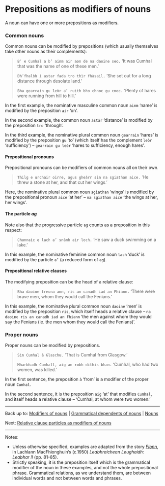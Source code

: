 # Prepositions as modifiers of nouns

A noun can have one or more prepositions as modifiers.

### Common nouns

Common nouns can be modified by prepositions (which usually themselves take other nouns as their complements):

> `B’ e Cumhal a b’ ainm air aon de na daoine seo.` ‘It was Cumhal that was the name of one of these men.’
>
> `Dh’fhalbh i astar fada tro thìr fhàsail.` ‘She set out for a long distance through desolate land.’
>
> `Bha gearrain gu leòr a’ ruith bho chnoc gu cnoc.` ‘Plenty of hares were running from hill to hill.’

In the first example, the nominative masculine common noun `ainm` ‘name’ is modified by the preposition `air` ‘on’. 

In the second example, the common noun `astar` ‘distance’ is modified by the preposition `tro` ‘through’.

In the third example, the nominative plural common noun `gearrain` ‘hares’ is modified by the preposition `gu` ‘to’ (which itself has the complement `leòr` ‘sufficiency’) – `gearrain gu leòr` ‘hares to sufficiency, enough hares’.

#### Prepositional pronouns

Prepositional pronouns can be modifiers of common nouns all on their own.

> `Thilg e urchair oirre, agus gheàrr sin na sgiathan aice.` ‘He threw a stone at her, and that cut her wings.’

Here, the nominative plural common noun `sgiathan` ‘wings’ is modified by the prepositional pronoun `aice` ‘at her’ – `na sgiathan aice` ‘the wings at her, her wings’.

#### The particle *ag*

Note also that the progressive particle `ag` counts as a preposition in this respect:

> `Chunnaic e lach a’ snàmh air loch.` ‘He saw a duck swimming on a lake.’

In this example, the nominative feminine common noun `lach` ‘duck’ is modified by the particle `a’` (a reduced form of `ag`).

#### Prepositional relative clauses

The modifying preposition can be the head of a relative clause:

> `Bha daoine treuna ann, ris an canadh iad an Fhiann.` ‘There were brave men, whom they would call the Fenians.’

In this example, the nominative plural common noun `daoine` ‘men’ is modified by the preposition `ris`, which itself heads a relative clause – `na daoine ris an canadh iad an Fhiann` ‘the men against whom they would say the Fenians (ie. the men whom they would call the Fenians)’.

### Proper nouns

Proper nouns can be modified by prepositions.

> `Sin Cumhal à Glaschu.` ‘That is Cumhal from Glasgow.’
>
> `Mharbhadh Cumhall, aig an robh dithis bhan.` ‘Cumhal, who had two women, was killed.’

In the first sentence, the preposition `à` ‘from’ is a modifier of the proper noun `Cumhal`.

In the second sentence, it is the preposition `aig` ‘at’ that modifies `Cumhal`, and itself heads a relative clause – ‘Cumhal, at whom were two women.’

----

Back up to: [Modifiers of nouns](index.md) | [Grammatical dependents of nouns](../index.md) \| [Nouns](../../index.md)

Next: [Relative clause particles as modifiers of nouns](relatives.md)

----

Notes:

- Unless otherwise specified, examples are adapted from the story *[Fionn](../../texts/Fionn.md)*, in Lachlann MacFhionghuin’s (c.1950) *Leabhraichean Leughaidh: Leabhar II* (pp. 81–85).
- Strictly speaking, it is the preposition itself which is the grammatical modifier of the noun in these examples, and not the whole prepositional phrase. Grammatical relations, as we understand them, are between individual words and not between words and phrases.
  
